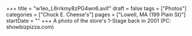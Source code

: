 +++
title = "w1eo_L6rrkmy8zPG4wn6.avif"
draft = false
tags = ["Photos"]
categories = ["Chuck E. Cheese's"]
pages = ["Lowell, MA (199 Plain St)"]
startDate = ""
+++
A photo of the store's 1-Stage back in 2001 (PC: showbizpizza.com)
